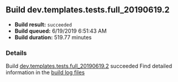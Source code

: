 ## Build dev.templates.tests.full_20190619.2
- **Build result:** `succeeded`
- **Build queued:** 6/19/2019 6:51:43 AM
- **Build duration:** 519.77 minutes
### Details
Build [dev.templates.tests.full_20190619.2](https://winappstudio.visualstudio.com/web/build.aspx?pcguid=a4ef43be-68ce-4195-a619-079b4d9834c2&builduri=vstfs%3a%2f%2f%2fBuild%2fBuild%2f28725) succeeded
Find detailed information in the [build log files](https://uwpctdiags.blob.core.windows.net/buildlogs/dev.templates.tests.full_20190619.2_logs.zip)
